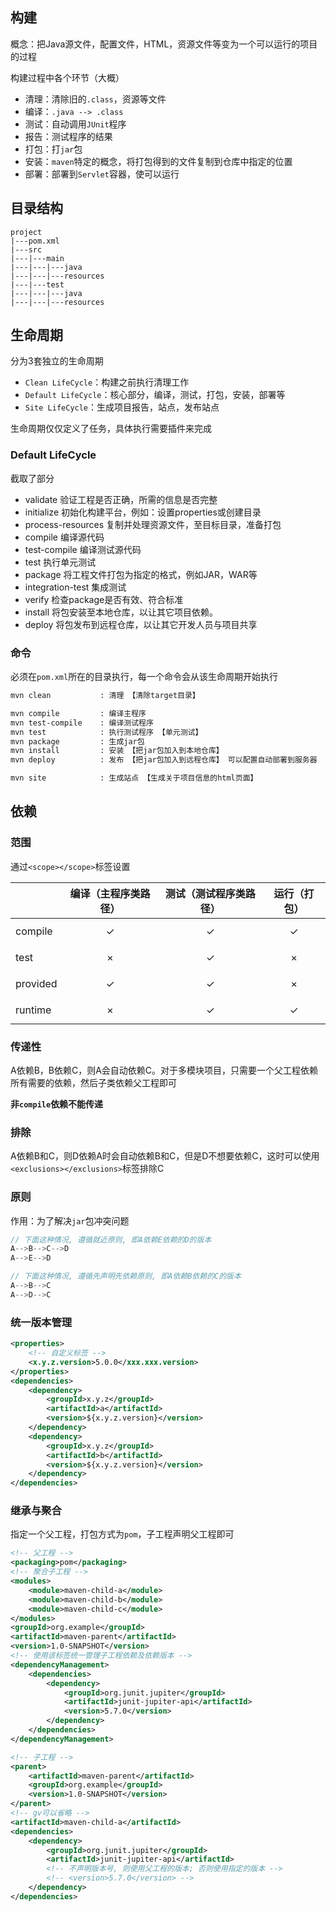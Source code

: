 ## 构建

概念：把Java源文件，配置文件，HTML，资源文件等变为一个可以运行的项目的过程

构建过程中各个环节（大概）

- 清理：清除旧的`.class`，资源等文件
- 编译：`.java --> .class`
- 测试：自动调用`JUnit`程序
- 报告：测试程序的结果
- 打包：打`jar`包
- 安装：`maven`特定的概念，将打包得到的文件复制到仓库中指定的位置
- 部署：部署到`Servlet`容器，使可以运行

## 目录结构

```
project
|---pom.xml
|---src
|---|---main
|---|---|---java
|---|---|---resources
|---|---test
|---|---|---java
|---|---|---resources
```

## 生命周期

分为3套独立的生命周期

- `Clean LifeCycle`：构建之前执行清理工作
- `Default LifeCycle`：核心部分，编译，测试，打包，安装，部署等
- `Site LifeCycle`：生成项目报告，站点，发布站点

生命周期仅仅定义了任务，具体执行需要插件来完成

### Default LifeCycle

截取了部分

- validate  验证工程是否正确，所需的信息是否完整
- initialize  初始化构建平台，例如：设置properties或创建目录
- process-resources 复制并处理资源文件，至目标目录，准备打包
- compile  编译源代码
- test-compile  编译测试源代码
- test  执行单元测试
- package  将工程文件打包为指定的格式，例如JAR，WAR等
- integration-test  集成测试
- verify  检查package是否有效、符合标准
- install  将包安装至本地仓库，以让其它项目依赖。
- deploy  将包发布到远程仓库，以让其它开发人员与项目共享

### 命令

必须在`pom.xml`所在的目录执行，每一个命令会从该生命周期开始执行

```bash
mvn clean  			: 清理 【清除target目录】

mvn compile			: 编译主程序
mvn test-compile	: 编译测试程序
mvn test			: 执行测试程序 【单元测试】
mvn package			: 生成jar包
mvn install			: 安装 【把jar包加入到本地仓库】
mvn deploy			: 发布 【把jar包加入到远程仓库】 可以配置自动部署到服务器

mvn site			: 生成站点 【生成关于项目信息的html页面】
```

## 依赖

### 范围

通过`<scope></scope>`标签设置

|          | 编译（主程序类路径） | 测试（测试程序类路径） | 运行（打包）   |
| -------- | -------------------- | ---------------------- | -------------- |
| compile  | $$\checkmark$$       | $$\checkmark$$         | $$\checkmark$$ |
| test     | $$\times$$           | $$\checkmark$$         | $$\times$$     |
| provided | $$\checkmark$$       | $$\checkmark$$         | $$\times$$     |
| runtime  | $$\times$$           | $$\checkmark$$         | $$\checkmark$$ |

### 传递性

A依赖B，B依赖C，则A会自动依赖C。对于多模块项目，只需要一个父工程依赖所有需要的依赖，然后子类依赖父工程即可

**非`compile`依赖不能传递**

### 排除

A依赖B和C，则D依赖A时会自动依赖B和C，但是D不想要依赖C，这时可以使用`<exclusions></exclusions>`标签排除C

### 原则

作用：为了解决`jar`包冲突问题

```c++
// 下面这种情况, 遵循就近原则, 即A依赖E依赖的D的版本
A-->B-->C-->D
A-->E-->D

// 下面这种情况, 遵循先声明先依赖原则, 即A依赖B依赖的C的版本
A-->B-->C
A-->D-->C
```

### 统一版本管理

```xml
<properties>
    <!-- 自定义标签 -->
    <x.y.z.version>5.0.0</xxx.xxx.version>
</properties>
<dependencies>
    <dependency>
        <groupId>x.y.z</groupId>
        <artifactId>a</artifactId>
        <version>${x.y.z.version}</version>
    </dependency>
    <dependency>
        <groupId>x.y.z</groupId>
        <artifactId>b</artifactId>
        <version>${x.y.z.version}</version>
    </dependency>
</dependencies>
```

### 继承与聚合

指定一个父工程，打包方式为`pom`，子工程声明父工程即可

```xml
<!-- 父工程 -->
<packaging>pom</packaging>
<!-- 聚合子工程 -->
<modules>
    <module>maven-child-a</module>
    <module>maven-child-b</module>
    <module>maven-child-c</module>
</modules>
<groupId>org.example</groupId>
<artifactId>maven-parent</artifactId>
<version>1.0-SNAPSHOT</version>
<!-- 使用该标签统一管理子工程依赖及依赖版本 -->
<dependencyManagement>
    <dependencies>
        <dependency>
            <groupId>org.junit.jupiter</groupId>
            <artifactId>junit-jupiter-api</artifactId>
            <version>5.7.0</version>
        </dependency>
    </dependencies>
</dependencyManagement>

<!-- 子工程 -->
<parent>
    <artifactId>maven-parent</artifactId>
    <groupId>org.example</groupId>
    <version>1.0-SNAPSHOT</version>
</parent>
<!-- gv可以省略 -->
<artifactId>maven-child-a</artifactId>
<dependencies>
    <dependency>
        <groupId>org.junit.jupiter</groupId>
        <artifactId>junit-jupiter-api</artifactId>
        <!-- 不声明版本号, 则使用父工程的版本; 否则使用指定的版本 -->
        <!-- <version>5.7.0</version> -->
    </dependency>
</dependencies>
```

